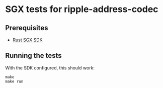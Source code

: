 # SGX tests for ripple-address-codec

## Prerequisites

* [Rust SGX SDK](https://github.com/apache/incubator-teaclave-sgx-sdk)

## Running the tests

With the SDK configured, this should work:

```
make
make run
```
